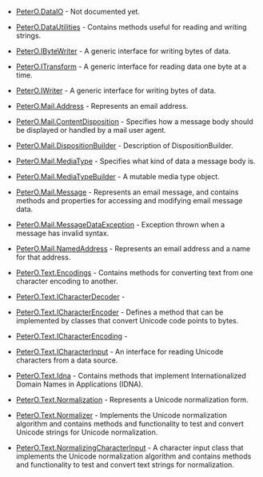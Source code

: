 * [PeterO.DataIO](PeterO.DataIO.md) - Not documented yet.
 * [PeterO.DataUtilities](PeterO.DataUtilities.md) - Contains methods useful for reading and writing strings.
 * [PeterO.IByteWriter](PeterO.IByteWriter.md) - A generic interface for writing bytes of data.
 * [PeterO.ITransform](PeterO.ITransform.md) - A generic interface for reading data one byte at a             time.
 * [PeterO.IWriter](PeterO.IWriter.md) - A generic interface for writing bytes of data.
 * [PeterO.Mail.Address](PeterO.Mail.Address.md) - Represents an email address.
 * [PeterO.Mail.ContentDisposition](PeterO.Mail.ContentDisposition.md) - Specifies how a message body should be displayed or             handled by a mail user agent.
 * [PeterO.Mail.DispositionBuilder](PeterO.Mail.DispositionBuilder.md) - Description of DispositionBuilder.
 * [PeterO.Mail.MediaType](PeterO.Mail.MediaType.md) -
Specifies what kind of data a message body             is.
 * [PeterO.Mail.MediaTypeBuilder](PeterO.Mail.MediaTypeBuilder.md) - A mutable media type object.
 * [PeterO.Mail.Message](PeterO.Mail.Message.md) -
Represents an email message, and contains methods             and properties for accessing and modifying email message data.
 * [PeterO.Mail.MessageDataException](PeterO.Mail.MessageDataException.md) - Exception thrown when a message has invalid             syntax.
 * [PeterO.Mail.NamedAddress](PeterO.Mail.NamedAddress.md) - Represents an email address and a name for that             address.
 * [PeterO.Text.Encodings](PeterO.Text.Encodings.md) - Contains methods for converting text from one             character encoding to another.
 * [PeterO.Text.ICharacterDecoder](PeterO.Text.ICharacterDecoder.md) -

 * [PeterO.Text.ICharacterEncoder](PeterO.Text.ICharacterEncoder.md) - Defines a method that can be implemented by classes that             convert Unicode code points to bytes.
 * [PeterO.Text.ICharacterEncoding](PeterO.Text.ICharacterEncoding.md) -

 * [PeterO.Text.ICharacterInput](PeterO.Text.ICharacterInput.md) - An interface for reading Unicode characters from a data             source.
 * [PeterO.Text.Idna](PeterO.Text.Idna.md) -
Contains methods that implement Internationalized             Domain Names in Applications (IDNA).
 * [PeterO.Text.Normalization](PeterO.Text.Normalization.md) - Represents a Unicode normalization form.
 * [PeterO.Text.Normalizer](PeterO.Text.Normalizer.md) -
Implements the Unicode normalization algorithm and             contains methods and functionality to test and convert Unicode             strings for Unicode normalization.
 * [PeterO.Text.NormalizingCharacterInput](PeterO.Text.NormalizingCharacterInput.md) -
A character input class that implements the Unicode             normalization algorithm and contains methods and functionality to             test and convert text strings for normalization.
